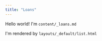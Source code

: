```yaml
---
title: "Loans"
---
```

Hello world! I'm `content/_loans.md`

I'm rendered by `layouts/_default/list.html`
